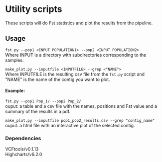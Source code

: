 # Utility scripts  
These scripts will do Fst statistics and plot the results from the pipeline.  

## Usage    
`fst.py --pop1 <INPUT POPULATION1> --pop2 <INPUT POPULATION2>`   
Where INPUT is a directory with subdirectories corresponding to the samples.  

`make_plot.py --inputfile <INPUTFILE> --grep <"NAME">`   
Where INPUTFILE is the resulting csv file from the `fst.py` script and "NAME" is the name of the contig you want to plot.  

  
#### Example:  
`fst.py --pop1 Pop_1/ --pop2 Pop_2/`   
ouput: a table and a csv file with the names, positions and Fst value and a summary of the results in a pdf.  


`make_plot.py --inputfile pop1_pop2_results.csv --grep "contig_name"`   
ouput: a html file with an interactive plot of the selected contig.   


### Dependencies  
VCFtools/v0.1.13   
Highcharts/v6.2.0

